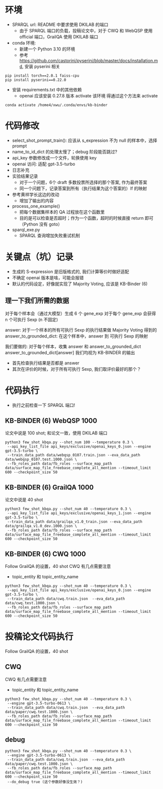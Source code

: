 # 环境
- SPARQL url: README 中要求使用 DKILAB 的端口 
    - 由于 SPARQL 端口的负载，投稿论文中，对于 CWQ 和 WebQSP 使用 official 端口，GrailQA 使用 DKILAB 端口
- conda 环境: 
    - 新建一个 Python 3.10 的环境
    - 参考 https://github.com/castorini/pyserini/blob/master/docs/installation.md, 安装 pyserini 相关
```
pip install torch==2.0.1 faiss-cpu
pip install pyserini==0.22.0
```
- 安装 requirements.txt 中的其他依赖
    - openai 应该安装 0.27.8 版本
activate 该环境
得通过这个方法来 activate
```
conda activate /home4/xwu/.conda/envs/kb-binder
```

# 代码修改
- select_shot_prompt_train(): 应该从 s_expression 不为 null 的样本中，选择 prompt
- name_to_id_dict 的处理太慢了；debug 阶段能否跳过?
- api_key 参数修改成一个文件，轮换使用 key
- openai 访问: 适配 gpt-3.5-turbo
- 日志补充
- 实验结果记录
    - 对于一个问题，6个 draft 多数投票所选择的那个答案, 作为最终答案
    - 同一个问题下，记录答案到所有（执行结果为这个答案的）lf 的映射
- 参考黄祥学长这边的改动
    - 增加了输出的内容
- process_one_example()
    - 把每个数据集样本的 QA 过程放在这个函数里
    - 目的是可以检查是否超时；作为一个函数，超时的时候直接 return 即可（Python 没有 goto）
- sparql_exe.py
    - SPARQL 查询增加失败重试机制
# 关键点（坑）记录
- 生成的 S-expression 是旧版格式的, 我们计算等价时做好适配
- 不确定 openai 版本是啥，可能会报错
- 默认的代码设定，好像就实现了 Majority Voting, 应该是 KB-Binder (6)

## 理一下我们所需的数据
对于每个样本会（通过大模型）生成 6 个 gene_exp
对于每个 gene_exp 会获得 n 个可执行 Sexp (n 不固定)

answer: 对于一个样本的所有可执行 Sexp 的执行结果做 Majority Voting 得到的
answer_to_grounded_dict: 在这个样本中，answer 到 可执行 Sexp 的映射

我们要做的: 对于每个样本，收集 answer 和 answer_to_grounded_dict
answer_to_grounded_dict[answer] 我们均视为 KB-BINDER 的输出
- 首先检查执行结果是否都是 answer
- 其次在评价的时候，对于所有可执行 Sexp, 我们取评价最好的那个？

# 代码执行
- 执行之前检查一下 SPARQL 端口!
## KB-BINDER (6) WebQSP 1000
论文中说是 100 shot; 和论文一致，使用 DKILAB 端口
```
python3 few_shot_kbqa.py --shot_num 100 --temperature 0.3 \
 --api_key_list_file api_keys/exclusive/openai_keys_0.json --engine gpt-3.5-turbo \
 --train_data_path data/webqsp_0107.train.json --eva_data_path data/webqsp_0107.test.1000.json \
 --fb_roles_path data/fb_roles --surface_map_path data/surface_map_file_freebase_complete_all_mention --timeout_limit 600 --checkpoint_size 50
```
## KB-BINDER (6) GrailQA 1000
论文中说是 40 shot
```
python3 few_shot_kbqa.py --shot_num 40 --temperature 0.3 \
 --api_key_list_file api_keys/exclusive/openai_keys_1.json --engine gpt-3.5-turbo \
 --train_data_path data/grailqa_v1.0_train.json --eva_data_path data/grailqa_v1.0_dev.1000.json \
 --fb_roles_path data/fb_roles --surface_map_path data/surface_map_file_freebase_complete_all_mention --timeout_limit 600 --checkpoint_size 50
```

## KB-BINDER (6) CWQ 1000
Follow GrailQA 的设置，40 shot
CWQ 有几点需要注意
- topic_entity 和 topic_entity_name

```
python3 few_shot_kbqa.py --shot_num 40 --temperature 0.3 \
 --api_key_list_file api_keys/exclusive/openai_keys_0.json --engine gpt-3.5-turbo \
 --train_data_path data/cwq.train.json  --eva_data_path data/cwq.test.1000.json \
 --fb_roles_path data/fb_roles --surface_map_path data/surface_map_file_freebase_complete_all_mention --timeout_limit 600 --checkpoint_size 50
```

# 投稿论文代码执行
Follow GrailQA 的设置，40 shot

## CWQ
CWQ 有几点需要注意
- topic_entity 和 topic_entity_name

```
python3 few_shot_kbqa.py --shot_num 40 --temperature 0.3 \
 --engine gpt-3.5-turbo-0613 \
 --train_data_path data/cwq.train.json  --eva_data_path data/paper/cwq.test.1000.json \
 --fb_roles_path data/fb_roles --surface_map_path data/surface_map_file_freebase_complete_all_mention --timeout_limit 600 --checkpoint_size 50
```

## debug

```
python3 few_shot_kbqa.py --shot_num 40 --temperature 0.3 \
 --engine gpt-3.5-turbo-0613 \
 --train_data_path data/cwq.train.json  --eva_data_path data/paper/cwq.test.1000.json \
 --fb_roles_path data/fb_roles --surface_map_path data/surface_map_file_freebase_complete_all_mention --timeout_limit 600 --checkpoint_size 50
 --do_debug true (这个参数好像没生效？)
```